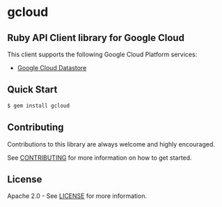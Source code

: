 # gcloud

## Ruby API Client library for Google Cloud

This client supports the following Google Cloud Platform services:

* [Google Cloud Datastore](https://cloud.google.com/products/cloud-datastore)

## Quick Start

```sh
$ gem install gcloud
```

## Contributing

Contributions to this library are always welcome and highly encouraged.

See [CONTRIBUTING](CONTRIBUTING.md) for more information on how to get started.

## License

Apache 2.0 - See [LICENSE](LICENSE) for more information.
